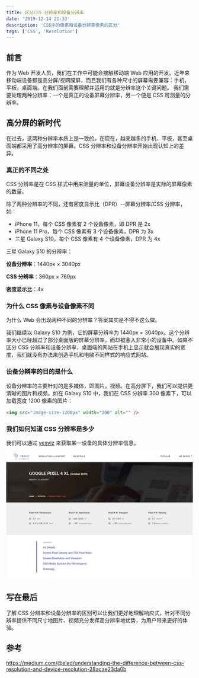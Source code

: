 ```yaml
---
title: 区分CSS 分辨率和设备分辨率
date: '2019-12-14 21:33'
description: 'CSS中的像素和设备分辨率像素的区分'
tags: ['CSS', 'Resolution']
---
```


## 前言

作为 Web 开发人员，我们在工作中可能会接触移动端 Web 应用的开发。近年来移动端设备都是高分屏/视网膜屏，而且我们有各种尺寸的屏幕需要兼容：手机，平板，桌面端。在我们面前需要理解并运用的就是分辨率这个关键问题。
我们需要处理两种分辨率：一个是真正的设备屏幕分辨率，另一个便是 CSS 可测量的分辨率。

## 高分屏的新时代

在过去，这两种分辨率本质上是一致的。在现在，越来越多的手机、平板，甚至桌面端都采用了高分辨率的屏幕。CSS 分辨率和设备分辨率开始出现认知上的差异。

### 真正的不同之处

CSS 分辨率是在 CSS 样式中用来测量的单位，屏幕设备分辨率是实际的屏幕像素的数量。

除了两种分辨率的不同，还有密度显示比（DPR）--屏幕分辨率/CSS 分辨率，如：

- iPhone 11，每个 CSS 像素有 2 个设备像素，即 DPR 是 2x
- iPhone 11 Pro，每个 CSS 像素有 3 个设备像素，DPR 为 3x
- 三星 Galaxy S10，每个 CSS 像素有 4 个设备像素，DPR 为 4x

三星 Galaxy S10 的分辨率：

**设备分辨率**：1440px × 3040px

**CSS 分辨率**：360px × 760px

**密度显示比**：4x

### 为什么 CSS 像素与设备像素不同

为什么 Web 会出现两种不同的分辨率？答案其实是不得不这么做。

我们继续以 Galaxy S10 为例，它的屏幕分辨率为 1440px × 3040px。这个分辨率大小已经超过了部分桌面版的屏幕分辨率，而却被塞入非常小的设备中。如果不区分 CSS 分辨率和设备分辨率，桌面端的网站在手机上显示就会展现真实的宽度，我们就没有办法来创造手机和电脑不同样式的响应式网站。

### 设备分辨率的目的是什么

设备分辨率的主要针对的是多媒体，即图片，视频。在高分屏下，我们可以提供更清晰的图片和视频。如在 Galaxy S10 中，我们在 CSS 分辨率 300 像素下，可以加载宽度 1200 像素的图片：

```html
<img src="image-size-1200px" width="300" alt="" />
```

### 我们如何知道 CSS 分辨率是多少

我们可以通过 [yesviz](https://yesviz.com/) 来获取某一设备的具体分辨率信息。

![谷歌Pixel 4XL](google-pixel-4xl.png)

## 写在最后

了解 CSS 分辨率和设备分辨率的区别可以让我们更好地理解响应式，针对不同分辨率提供不同尺寸地图片、视频充分发挥高分辨率地优势，为用户带来更好的体验。

## 参考

<https://medium.com/@elad/understanding-the-difference-between-css-resolution-and-device-resolution-28acae23da0b>
